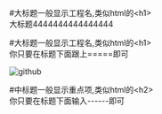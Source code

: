 #大标题一般显示工程名,类似html的\<h1\><br />
大标题4444444444444444


#大标题一般显示工程名,类似html的\<h1\><br />
  你只要在标题下面跟上=====即可

 
  ![github](http://g.hiphotos.baidu.com/news/q%3D100/sign=70db9f70aa6eddc420e7b0fb09dab6a2/728da9773912b31bce7e7cbc8118367adab4e111.jpg "github")

  #中标题一般显示重点项,类似html的\<h2\><br />
  你只要在标题下面输入------即可
  
 